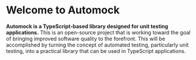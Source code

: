 # Welcome to Automock

**Automock is a TypeScript-based library designed for unit testing applications.**
This is an open-source project that is working toward the goal of bringing improved software quality to the forefront. This will be accomplished by turning the concept of automated testing, particularly unit testing, into a practical library that can be used in TypeScript applications.
